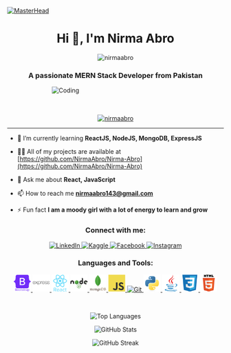 [![MasterHead](https://i.pinimg.com/originals/4c/44/39/4c443992f6106654fc270b3ca708d29e.png)](https://i.pinimg.com/originals/4c/44/39/4c443992f6106654fc270b3ca708d29e.png)

<h1 align="center">Hi 👋, I'm Nirma Abro</h1>

<p align="center">
  <img src="https://komarev.com/ghpvc/?username=nirmaabro&label=Profile%20views&color=0e75b6&style=flat" alt="nirmaabro" />
</p>

<h3 align="center">A passionate MERN Stack Developer from Pakistan</h3>

<div>
  <img align="right" alt="Coding" width="400" src="https://media.giphy.com/media/v1.Y2lkPTc5MGI3NjExMnE4ZHBsdnQ5ZjJ6dTdwNHZienYzeW56OTZsYTk0MWhoMGVxM3k0MCZlcD12MV9pbnRlcm5hbF9naWZfYnlfaWQmY3Q9Zw/qfiP3gjBmTvPFTT1Fx/giphy.gif">
</div>

<br><br><br>

<p align="center">
  <a href="https://twitter.com/nirmaabro" target="blank">
    <img src="https://img.shields.io/twitter/follow/nirmaabro?logo=twitter&style=for-the-badge" alt="nirmaabro" />
  </a>
</p>

<hr>

- 🌱 I’m currently learning **ReactJS, NodeJS, MongoDB, ExpressJS**

- 👨‍💻 All of my projects are available at [https://github.com/NirmaAbro/Nirma-Abro](https://github.com/NirmaAbro/Nirma-Abro)

- 💬 Ask me about **React, JavaScript**

- 📫 How to reach me **nirmaabro143@gmail.com**

- ⚡ Fun fact **I am a moody girl with a lot of energy to learn and grow**

<h3 align="center">Connect with me:</h3>

<p align="center">
  <a href="https://linkedin.com/in/nirmaabro" target="blank">
    <img src="https://upload.wikimedia.org/wikipedia/commons/f/f8/LinkedIn_icon_circle.svg" alt="LinkedIn" height="30" width="30" />
  </a>
  <a href="https://kaggle.com/nirmaabro" target="blank">
    <img src="https://raw.githubusercontent.com/rahuldkjain/github-profile-readme-generator/master/src/images/icons/Social/kaggle.svg" alt="Kaggle" height="30" width="30" />
  </a>
  <a href="https://fb.com/nirmaabro" target="blank">
    <img src="https://sco.wikipedia.org/wiki/File:Facebook_f_logo_(2019).sv" alt="Facebook" height="30" width="30" />
  </a>
  <a href="https://instagram.com/nirmaabro" target="blank">
    <img src="https://raw.githubusercontent.com/rahuldkjain/github-profile-readme-generator/master/src/images/icons/Social/instagram.svg" alt="Instagram" height="30" width="30" />
  </a>
</p>

<h3 align="center">Languages and Tools:</h3>

<p align="center">
  <a href="https://getbootstrap.com" target="_blank" rel="noreferrer">
    <img src="https://raw.githubusercontent.com/devicons/devicon/master/icons/bootstrap/bootstrap-plain-wordmark.svg" alt="Bootstrap" width="40" height="40"/>
  </a>
  <a href="https://expressjs.com" target="_blank" rel="noreferrer">
    <img src="https://raw.githubusercontent.com/devicons/devicon/master/icons/express/express-original-wordmark.svg" alt="Express.js" width="40" height="40"/>
  </a>
  <a href="https://reactjs.org/" target="_blank" rel="noreferrer">
    <img src="https://raw.githubusercontent.com/devicons/devicon/master/icons/react/react-original-wordmark.svg" alt="React.js" width="40" height="40"/>
  </a>
  <a href="https://nodejs.org" target="_blank" rel="noreferrer">
    <img src="https://raw.githubusercontent.com/devicons/devicon/master/icons/nodejs/nodejs-original-wordmark.svg" alt="Node.js" width="40" height="40"/>
  </a>
  <a href="https://mongodb.com/" target="_blank" rel="noreferrer">
    <img src="https://raw.githubusercontent.com/devicons/devicon/master/icons/mongodb/mongodb-original-wordmark.svg" alt="MongoDB" width="40" height="40"/>
  </a>
  <a href="https://javascript.com/" target="_blank" rel="noreferrer">
    <img src="https://raw.githubusercontent.com/devicons/devicon/master/icons/javascript/javascript-original.svg" alt="JavaScript" width="40" height="40"/>
  </a>
  <a href="https://git-scm.com/" target="_blank" rel="noreferrer">
    <img src="https://www.vectorlogo.zone/logos/git-scm/git-scm-icon.svg" alt="Git" width="40" height="40"/>
  </a>
  <a href="https://www.python.org" target="_blank" rel="noreferrer">
    <img src="https://raw.githubusercontent.com/devicons/devicon/master/icons/python/python-original.svg" alt="Python" width="40" height="40"/>
  </a>
  <a href="https://www.java.com" target="_blank" rel="noreferrer">
    <img src="https://raw.githubusercontent.com/devicons/devicon/master/icons/java/java-original.svg" alt="Java" width="40" height="40"/>
  </a>
  <a href="https://www.w3schools.com/css/" target="_blank" rel="noreferrer">
    <img src="https://raw.githubusercontent.com/devicons/devicon/master/icons/css3/css3-original.svg" alt="CSS3" width="40" height="40"/>
  </a>
  <a href="https://www.w3schools.com/html/" target="_blank" rel="noreferrer">
    <img src="https://raw.githubusercontent.com/devicons/devicon/master/icons/html5/html5-original-wordmark.svg" alt="HTML5" width="40" height="40"/>
  </a>
</p>

<br>

<p align="center">
  <img src="https://github-readme-stats.vercel.app/api/top-langs/?username=nirmaabro&layout=compact&langs_count=10&theme=dark" alt="Top Languages" />
</p>

<p align="center">
  <img src="https://github-readme-stats.vercel.app/api?username=nirmaabro&show_icons=true&theme=dark" alt="GitHub Stats" />
</p>

<p align="center">
  <img src="https://github-readme-streak-stats.herokuapp.com/?user=nirmaabro&theme=dark" alt="GitHub Streak" />
</p>

